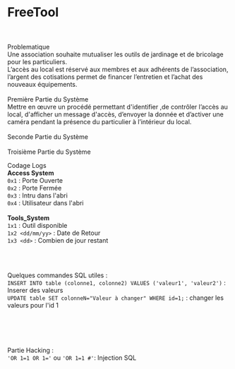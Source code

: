 # FreeTool
<br/>
<br/>
Problematique
 <br/>
Une association souhaite mutualiser les outils de jardinage et de bricolage pour les particuliers. <br/>
L’accès au local est réservé aux membres et aux adhérents de l’association, l’argent des cotisations permet de financer l’entretien et l’achat des nouveaux équipements.<br/>
<br/>
Première Partie du Système <br/>
Mettre en œuvre un procédé permettant d'identifier ,de contrôler l’accès au local, d'afficher un message d'accès, d’envoyer la donnée et d’activer une caméra pendant la présence du particulier à l’intérieur du local.<br/>
<br/>
Seconde Partie du Système <br/>


<br/>
Troisième Partie du Système <br/>



Codage Logs <br/>
**Access System** <br/>
``0x1`` : Porte Ouverte <br/>
``0x2`` : Porte Fermée <br/>
``0x3`` : Intru dans l'abri <br/>
``0x4`` : Utilisateur dans l'abri <br/>
 <br/>
**Tools_System** <br/>
``1x1`` : Outil disponible <br/>
``1x2 <dd/mm/yy>`` : Date de Retour <br/>
``1x3 <dd>`` : Combien de jour restant<br/>
 <br/>
 
  <br/>
  
  Quelques commandes SQL utiles :<br/>
``INSERT INTO table (colonne1, colonne2) VALUES ('valeur1', 'valeur2')`` : Inserer des valeurs <br/>
``UPDATE table SET colonneN="Valeur à changer" WHERE id=1;`` : changer les valeurs pour l'id 1 <br/>
 <br/>
  <br/>
   <br/>
    <br/>
     <br/>
 Partie Hacking : <br/>
 ``'OR 1=1 OR 1='`` ou ``'OR 1=1 #'``: Injection SQL <br/>


